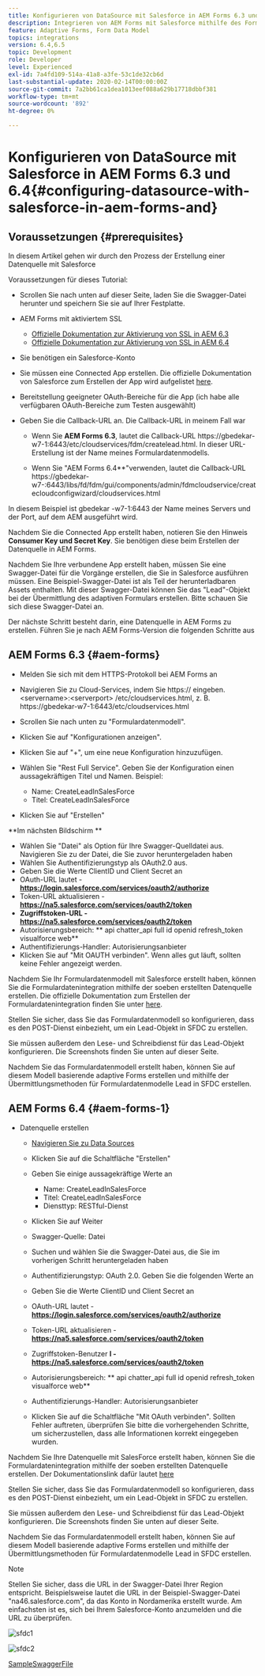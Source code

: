```yaml
---
title: Konfigurieren von DataSource mit Salesforce in AEM Forms 6.3 und 6.4
description: Integrieren von AEM Forms mit Salesforce mithilfe des Formulardatenmodells
feature: Adaptive Forms, Form Data Model
topics: integrations
version: 6.4,6.5
topic: Development
role: Developer
level: Experienced
exl-id: 7a4fd109-514a-41a8-a3fe-53c1de32cb6d
last-substantial-update: 2020-02-14T00:00:00Z
source-git-commit: 7a2bb61ca1dea1013eef088a629b17718dbbf381
workflow-type: tm+mt
source-wordcount: '892'
ht-degree: 0%

---
```


# Konfigurieren von DataSource mit Salesforce in AEM Forms 6.3 und 6.4{#configuring-datasource-with-salesforce-in-aem-forms-and}

## Voraussetzungen {#prerequisites}

In diesem Artikel gehen wir durch den Prozess der Erstellung einer Datenquelle mit Salesforce

Voraussetzungen für dieses Tutorial:

* Scrollen Sie nach unten auf dieser Seite, laden Sie die Swagger-Datei herunter und speichern Sie sie auf Ihrer Festplatte.
* AEM Forms mit aktiviertem SSL

   * [Offizielle Dokumentation zur Aktivierung von SSL in AEM 6.3](https://helpx.adobe.com/experience-manager/6-3/sites/administering/using/ssl-by-default.html)
   * [Offizielle Dokumentation zur Aktivierung von SSL in AEM 6.4](https://helpx.adobe.com/experience-manager/6-4/sites/administering/using/ssl-by-default.html)

* Sie benötigen ein Salesforce-Konto
* Sie müssen eine Connected App erstellen. Die offizielle Dokumentation von Salesforce zum Erstellen der App wird aufgelistet [here](https://help.salesforce.com/articleView?id=connected_app_create.htm&amp;type=0).
* Bereitstellung geeigneter OAuth-Bereiche für die App (ich habe alle verfügbaren OAuth-Bereiche zum Testen ausgewählt)
* Geben Sie die Callback-URL an. Die Callback-URL in meinem Fall war

   * Wenn Sie **AEM Forms 6.3**, lautet die Callback-URL https://gbedekar-w7-1:6443/etc/cloudservices/fdm/createlead.html. In dieser URL-Erstellung ist der Name meines Formulardatenmodells.

   * Wenn Sie &quot;AEM Forms 6.4**&quot;verwenden, lautet die Callback-URL https://gbedekar-w7-:6443/libs/fd/fdm/gui/components/admin/fdmcloudservice/createcloudconfigwizard/cloudservices.html

In diesem Beispiel ist gbedekar -w7-1:6443 der Name meines Servers und der Port, auf dem AEM ausgeführt wird.

Nachdem Sie die Connected App erstellt haben, notieren Sie den Hinweis **Consumer Key und Secret Key**. Sie benötigen diese beim Erstellen der Datenquelle in AEM Forms.

Nachdem Sie Ihre verbundene App erstellt haben, müssen Sie eine Swagger-Datei für die Vorgänge erstellen, die Sie in Salesforce ausführen müssen. Eine Beispiel-Swagger-Datei ist als Teil der herunterladbaren Assets enthalten. Mit dieser Swagger-Datei können Sie das &quot;Lead&quot;-Objekt bei der Übermittlung des adaptiven Formulars erstellen. Bitte schauen Sie sich diese Swagger-Datei an.

Der nächste Schritt besteht darin, eine Datenquelle in AEM Forms zu erstellen. Führen Sie je nach AEM Forms-Version die folgenden Schritte aus

## AEM Forms 6.3 {#aem-forms}

* Melden Sie sich mit dem HTTPS-Protokoll bei AEM Forms an
* Navigieren Sie zu Cloud-Services, indem Sie https:// eingeben.&lt;servername>:&lt;serverport> /etc/cloudservices.html, z. B. https://gbedekar-w7-1:6443/etc/cloudservices.html
* Scrollen Sie nach unten zu &quot;Formulardatenmodell&quot;.
* Klicken Sie auf &quot;Konfigurationen anzeigen&quot;.
* Klicken Sie auf &quot;+&quot;, um eine neue Konfiguration hinzuzufügen.
* Wählen Sie &quot;Rest Full Service&quot;. Geben Sie der Konfiguration einen aussagekräftigen Titel und Namen. Beispiel:

   * Name: CreateLeadInSalesForce
   * Titel: CreateLeadInSalesForce

* Klicken Sie auf &quot;Erstellen&quot;

**Im nächsten Bildschirm **

* Wählen Sie &quot;Datei&quot; als Option für Ihre Swagger-Quelldatei aus. Navigieren Sie zu der Datei, die Sie zuvor heruntergeladen haben
* Wählen Sie Authentifizierungstyp als OAuth2.0 aus.
* Geben Sie die Werte ClientID und Client Secret an
* OAuth-URL lautet - **https://login.salesforce.com/services/oauth2/authorize**
* Token-URL aktualisieren - **https://na5.salesforce.com/services/oauth2/token**
* **Zugriffstoken-URL - https://na5.salesforce.com/services/oauth2/token**
* Autorisierungsbereich: ** api chatter_api full id openid refresh_token visualforce web**
* Authentifizierungs-Handler: Autorisierungsanbieter
* Klicken Sie auf &quot;Mit OAUTH verbinden&quot;. Wenn alles gut läuft, sollten keine Fehler angezeigt werden.

Nachdem Sie Ihr Formulardatenmodell mit Salesforce erstellt haben, können Sie die Formulardatenintegration mithilfe der soeben erstellten Datenquelle erstellen. Die offizielle Dokumentation zum Erstellen der Formulardatenintegration finden Sie unter [here](https://helpx.adobe.com/aem-forms/6-3/data-integration.html).

Stellen Sie sicher, dass Sie das Formulardatenmodell so konfigurieren, dass es den POST-Dienst einbezieht, um ein Lead-Objekt in SFDC zu erstellen.

Sie müssen außerdem den Lese- und Schreibdienst für das Lead-Objekt konfigurieren. Die Screenshots finden Sie unten auf dieser Seite.

Nachdem Sie das Formulardatenmodell erstellt haben, können Sie auf diesem Modell basierende adaptive Forms erstellen und mithilfe der Übermittlungsmethoden für Formulardatenmodelle Lead in SFDC erstellen.

## AEM Forms 6.4 {#aem-forms-1}

* Datenquelle erstellen

   * [Navigieren Sie zu Data Sources](http://localhost:4502/libs/fd/fdm/gui/components/admin/fdmcloudservice/fdm.html/conf/global)

   * Klicken Sie auf die Schaltfläche &quot;Erstellen&quot;
   * Geben Sie einige aussagekräftige Werte an

      * Name: CreateLeadInSalesForce
      * Titel: CreateLeadInSalesForce
      * Diensttyp: RESTful-Dienst
   * Klicken Sie auf Weiter
   * Swagger-Quelle: Datei
   * Suchen und wählen Sie die Swagger-Datei aus, die Sie im vorherigen Schritt heruntergeladen haben
   * Authentifizierungstyp: OAuth 2.0. Geben Sie die folgenden Werte an
   * Geben Sie die Werte ClientID und Client Secret an
   * OAuth-URL lautet - **https://login.salesforce.com/services/oauth2/authorize**
   * Token-URL aktualisieren - **https://na5.salesforce.com/services/oauth2/token**
   * Zugriffstoken-Benutzer **l - https://na5.salesforce.com/services/oauth2/token**
   * Autorisierungsbereich: ** api chatter_api full id openid refresh_token visualforce web**
   * Authentifizierungs-Handler: Autorisierungsanbieter
   * Klicken Sie auf die Schaltfläche &quot;Mit OAuth verbinden&quot;. Sollten Fehler auftreten, überprüfen Sie bitte die vorhergehenden Schritte, um sicherzustellen, dass alle Informationen korrekt eingegeben wurden.


Nachdem Sie Ihre Datenquelle mit SalesForce erstellt haben, können Sie die Formulardatenintegration mithilfe der soeben erstellten Datenquelle erstellen. Der Dokumentationslink dafür lautet [here](https://helpx.adobe.com/experience-manager/6-4/forms/using/create-form-data-models.html)

Stellen Sie sicher, dass Sie das Formulardatenmodell so konfigurieren, dass es den POST-Dienst einbezieht, um ein Lead-Objekt in SFDC zu erstellen.

Sie müssen außerdem den Lese- und Schreibdienst für das Lead-Objekt konfigurieren. Die Screenshots finden Sie unten auf dieser Seite.

Nachdem Sie das Formulardatenmodell erstellt haben, können Sie auf diesem Modell basierende adaptive Forms erstellen und mithilfe der Übermittlungsmethoden für Formulardatenmodelle Lead in SFDC erstellen.

>[!NOTE]
>
>Stellen Sie sicher, dass die URL in der Swagger-Datei Ihrer Region entspricht. Beispielsweise lautet die URL in der Beispiel-Swagger-Datei &quot;na46.salesforce.com&quot;, da das Konto in Nordamerika erstellt wurde. Am einfachsten ist es, sich bei Ihrem Salesforce-Konto anzumelden und die URL zu überprüfen.

![sfdc1](assets/sfdc1.gif)

![sfdc2](assets/sfdc2.png)

[SampleSwaggerFile](assets/swagger-sales-force-lead.json)
